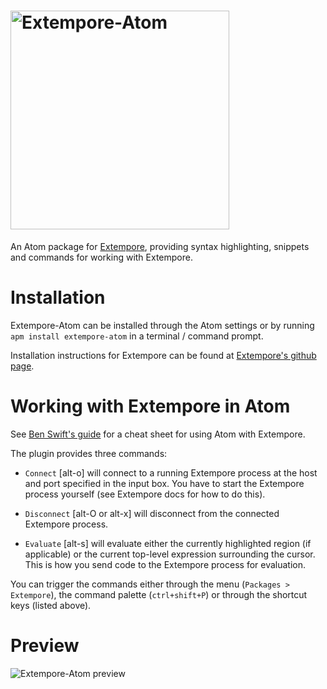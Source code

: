 # <img src="https://raw.githubusercontent.com/negaex/extempore-atom/master/assets/xtm-atom.png" width="350px" alt="Extempore-Atom">

An Atom package for
[Extempore](https://github.com/digego/extempore), providing syntax highlighting, snippets and commands for working with Extempore.

# Installation
Extempore-Atom can be installed through the Atom settings or by running `apm install extempore-atom` in a terminal / command prompt.

Installation instructions for Extempore can be found at
[Extempore's github page](https://github.com/digego/extempore).

# Working with Extempore in Atom

See [Ben Swift's guide](http://benswift.me/2016/02/15/extempore-atom-cheat-sheet/) for a cheat sheet for using Atom with Extempore.

The plugin provides three commands:

- `Connect` [alt-o] will connect to a running Extempore process at the host and port specified in the input box. You have to start the Extempore process yourself (see Extempore docs for how to do this).

- `Disconnect` [alt-O or alt-x] will disconnect from the connected Extempore process.

- `Evaluate` [alt-s] will evaluate either the
  currently highlighted region (if applicable) or the current
  top-level expression surrounding the cursor. This is how you send code to
  the Extempore process for evaluation.

You can trigger the commands either through the menu (`Packages >
Extempore`), the command palette (`ctrl+shift+P`) or through the
shortcut keys (listed above).

# Preview

![Extempore-Atom preview](https://raw.githubusercontent.com/negaex/extempore-atom/master/assets/xtm-atom-eg.gif)
